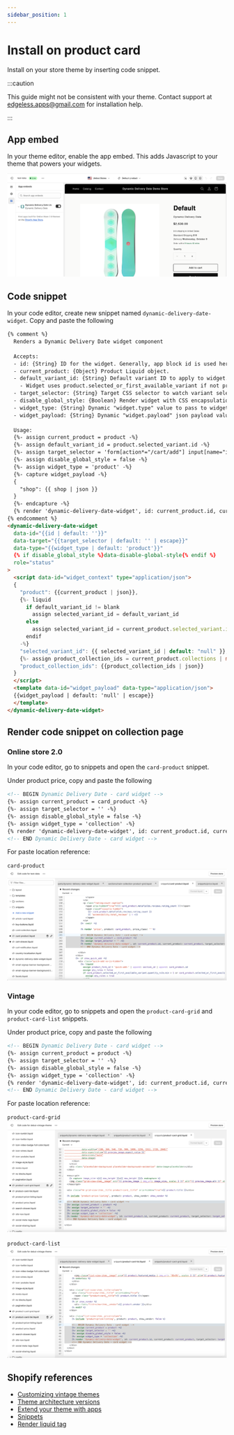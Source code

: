 ```yaml
---
sidebar_position: 1
---
```


# Install on product card

Install on your store theme by inserting code snippet.

:::caution

This guide might not be consistent with your theme. Contact support at [edgeless.apps@gmail.com](mailto:edgeless.apps@gmail.com) for installation help.

:::

## App embed

In your theme editor, enable the app embed. This adds Javascript to your theme that powers your widgets.

![App embed](../installation/img/app-embed.png)

## Code snippet

In your code editor, create new snippet named <code>dynamic-delivery-date-widget</code>. Copy and paste the following

<!-- prettier-ignore -->
```html
{% comment %}
  Renders a Dynamic Delivery Date widget component

  Accepts:
  - id: {String} ID for the widget. Generally, app block id is used here. Default: empty (optional)
  - current_product: {Object} Product Liquid object.
  - default_variant_id: {String} Default variant ID to apply to widget. Generally, used on cart page to show widget for a line item. Default: empty (optional)
    - Widget uses product.selected_or_first_available_variant if not provided.
  - target_selector: {String} Target CSS selector to watch variant selection changes - usually the variant id form input Default: empty (optional)
  - disable_global_style: {Boolean} Render widget with CSS encapsulation. Default: false (optional)
  - widget_type: {String} Dynamic "widget.type" value to pass to widget liquid template to customize template for different environments. Default: 'product' (optional)
  - widget_payload: {String} Dynamic "widget.payload" json payload value to pass to widget liquid template to customize template for any custom use case. Default: 'null' (optional)

  Usage:
  {%- assign current_product = product -%}
  {%- assign default_variant_id = product.selected_variant.id -%}
  {%- assign target_selector = 'form[action*="/cart/add"] input[name="id"]' -%}
  {%- assign disable_global_style = false -%}
  {%- assign widget_type = 'product' -%}
  {%- capture widget_payload -%}
  {
    "shop": {{ shop | json }}
  }
  {%- endcapture -%}
  {% render 'dynamic-delivery-date-widget', id: current_product.id, current_product: current_product, default_variant_id: default_variant_id target_selector: target_selector, disable_global_style: disable_global_style, widget_type: widget_type, widget_payload: widget_payload %}
{% endcomment %}
<dynamic-delivery-date-widget
  data-id="{{id | default: ''}}"
  data-target="{{target_selector | default: '' | escape}}"
  data-type="{{widget_type | default: 'product'}}"
  {% if disable_global_style %}data-disable-global-style{% endif %}
  role="status"
>
  <script data-id="widget_context" type="application/json">
  {
    "product": {{current_product | json}},
    {%- liquid
      if default_variant_id != blank
        assign selected_variant_id = default_variant_id
      else
        assign selected_variant_id = current_product.selected_variant.id
      endif
    -%}
    "selected_variant_id": {{ selected_variant_id | default: "null" }},
    {%- assign product_collection_ids = current_product.collections | map: 'id' -%}
    "product_collection_ids": {{product_collection_ids | json}}
  }
  </script>
  <template data-id="widget_payload" data-type="application/json">
  {{widget_payload | default: 'null' | escape}}
  </template>
</dynamic-delivery-date-widget>
```

## Render code snippet on collection page

### Online store 2.0

In your code editor, go to snippets and open the <code>card-product</code> snippet.

Under product price, copy and paste the following

<!-- prettier-ignore -->
```html
<!-- BEGIN Dynamic Delivery Date - card widget -->
{%- assign current_product = card_product -%}
{%- assign target_selector = '' -%}
{%- assign disable_global_style = false -%}
{%- assign widget_type = 'collection' -%}
{% render 'dynamic-delivery-date-widget', id: current_product.id, current_product: current_product, target_selector: target_selector, disable_global_style: disable_global_style, widget_type: widget_type %}
<!-- END Dynamic Delivery Date - card widget -->
```

For paste location reference:

<code>card-product</code>
![Render snippet on card product](./img/render-snippet-on-card-product.png)

### Vintage

In your code editor, go to snippets and open the <code>product-card-grid</code> and <code>product-card-list</code> snippets.

Under product price, copy and paste the following

<!-- prettier-ignore -->
```html
<!-- BEGIN Dynamic Delivery Date - card widget -->
{%- assign current_product = product -%}
{%- assign target_selector = '' -%}
{%- assign disable_global_style = false -%}
{%- assign widget_type = 'collection' -%}
{% render 'dynamic-delivery-date-widget', id: current_product.id, current_product: current_product, target_selector: target_selector, disable_global_style: disable_global_style, widget_type: widget_type %}
<!-- END Dynamic Delivery Date - card widget -->
```

For paste location reference:

<code>product-card-grid</code>
![Vintage render snippet on product card grid](./img/vintage-render-snippet-on-product-card-grid.png)

<code>product-card-list</code>
![Vintage render snippet on product card list](./img/vintage-render-snippet-on-product-card-list.png)

## Shopify references

- [Customizing vintage themes](https://help.shopify.com/en/manual/online-store/themes/themes-by-shopify/vintage-themes/customizing-vintage-themes)
- [Theme architecture versions](https://help.shopify.com/en/manual/online-store/themes/managing-themes/versions)
- [Extend your theme with apps](https://help.shopify.com/en/manual/online-store/themes/theme-structure/extend/apps#app-embeds)
- [Snippets](https://shopify.dev/docs/storefronts/themes/architecture#snippets)
- [Render liquid tag](https://shopify.dev/docs/api/liquid/tags/render)
